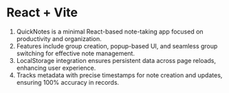 # React + Vite

1. QuickNotes is a minimal React-based note-taking app focused on productivity and organization.
2. Features include group creation, popup-based UI, and seamless group switching for effective note management.
3. LocalStorage integration ensures persistent data across page reloads, enhancing user experience.
4. Tracks metadata with precise timestamps for note creation and updates, ensuring 100% accuracy in records.





